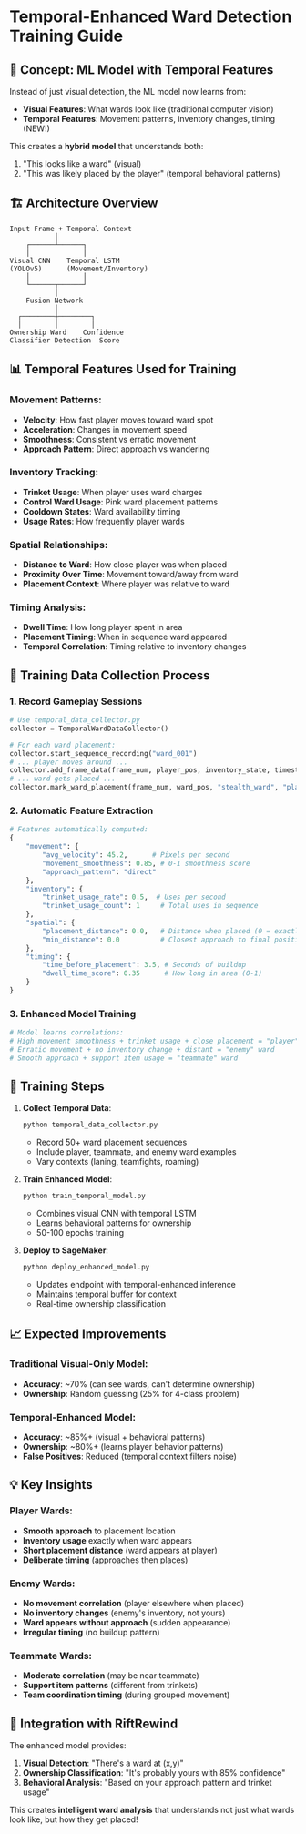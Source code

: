 # Temporal-Enhanced Ward Detection Training Guide

## 🧠 **Concept: ML Model with Temporal Features**

Instead of just visual detection, the ML model now learns from:
- **Visual Features**: What wards look like (traditional computer vision)
- **Temporal Features**: Movement patterns, inventory changes, timing (NEW!)

This creates a **hybrid model** that understands both:
1. "This looks like a ward" (visual)
2. "This was likely placed by the player" (temporal behavioral patterns)

## 🏗️ **Architecture Overview**

```
Input Frame + Temporal Context
           │
    ┌──────┴──────┐
    │             │
Visual CNN    Temporal LSTM
(YOLOv5)      (Movement/Inventory)
    │             │
    └──────┬──────┘
           │
    Fusion Network
           │
  ┌────────┼────────┐
  │        │        │
Ownership Ward    Confidence
Classifier Detection  Score
```

## 📊 **Temporal Features Used for Training**

### Movement Patterns:
- **Velocity**: How fast player moves toward ward spot
- **Acceleration**: Changes in movement speed
- **Smoothness**: Consistent vs erratic movement
- **Approach Pattern**: Direct approach vs wandering

### Inventory Tracking:
- **Trinket Usage**: When player uses ward charges
- **Control Ward Usage**: Pink ward placement patterns
- **Cooldown States**: Ward availability timing
- **Usage Rates**: How frequently player wards

### Spatial Relationships:
- **Distance to Ward**: How close player was when placed
- **Proximity Over Time**: Movement toward/away from ward
- **Placement Context**: Where player was relative to ward

### Timing Analysis:
- **Dwell Time**: How long player spent in area
- **Placement Timing**: When in sequence ward appeared
- **Temporal Correlation**: Timing relative to inventory changes

## 🎯 **Training Data Collection Process**

### 1. **Record Gameplay Sessions**
```python
# Use temporal_data_collector.py
collector = TemporalWardDataCollector()

# For each ward placement:
collector.start_sequence_recording("ward_001")
# ... player moves around ...
collector.add_frame_data(frame_num, player_pos, inventory_state, timestamp)
# ... ward gets placed ...
collector.mark_ward_placement(frame_num, ward_pos, "stealth_ward", "player")
```

### 2. **Automatic Feature Extraction**
```python
# Features automatically computed:
{
    "movement": {
        "avg_velocity": 45.2,      # Pixels per second
        "movement_smoothness": 0.85, # 0-1 smoothness score
        "approach_pattern": "direct"
    },
    "inventory": {
        "trinket_usage_rate": 0.5,  # Uses per second
        "trinket_usage_count": 1     # Total uses in sequence
    },
    "spatial": {
        "placement_distance": 0.0,   # Distance when placed (0 = exactly at player)
        "min_distance": 0.0          # Closest approach to final position
    },
    "timing": {
        "time_before_placement": 3.5, # Seconds of buildup
        "dwell_time_score": 0.35      # How long in area (0-1)
    }
}
```

### 3. **Enhanced Model Training**
```python
# Model learns correlations:
# High movement smoothness + trinket usage + close placement = "player" ward
# Erratic movement + no inventory change + distant = "enemy" ward
# Smooth approach + support item usage = "teammate" ward
```

## 🚀 **Training Steps**

1. **Collect Temporal Data**:
   ```bash
   python temporal_data_collector.py
   ```
   - Record 50+ ward placement sequences
   - Include player, teammate, and enemy ward examples
   - Vary contexts (laning, teamfights, roaming)

2. **Train Enhanced Model**:
   ```bash
   python train_temporal_model.py
   ```
   - Combines visual CNN with temporal LSTM
   - Learns behavioral patterns for ownership
   - 50-100 epochs training

3. **Deploy to SageMaker**:
   ```bash
   python deploy_enhanced_model.py
   ```
   - Updates endpoint with temporal-enhanced inference
   - Maintains temporal buffer for context
   - Real-time ownership classification

## 📈 **Expected Improvements**

### Traditional Visual-Only Model:
- **Accuracy**: ~70% (can see wards, can't determine ownership)
- **Ownership**: Random guessing (25% for 4-class problem)

### Temporal-Enhanced Model:
- **Accuracy**: ~85%+ (visual + behavioral patterns)
- **Ownership**: ~80%+ (learns player behavior patterns)
- **False Positives**: Reduced (temporal context filters noise)

## 💡 **Key Insights**

### Player Wards:
- **Smooth approach** to placement location
- **Inventory usage** exactly when ward appears
- **Short placement distance** (ward appears at player)
- **Deliberate timing** (approaches then places)

### Enemy Wards:
- **No movement correlation** (player elsewhere when placed)
- **No inventory changes** (enemy's inventory, not yours)
- **Ward appears without approach** (sudden appearance)
- **Irregular timing** (no buildup pattern)

### Teammate Wards:
- **Moderate correlation** (may be near teammate)
- **Support item patterns** (different from trinkets)
- **Team coordination timing** (during grouped movement)

## 🔄 **Integration with RiftRewind**

The enhanced model provides:
1. **Visual Detection**: "There's a ward at (x,y)"
2. **Ownership Classification**: "It's probably yours with 85% confidence"
3. **Behavioral Analysis**: "Based on your approach pattern and trinket usage"

This creates **intelligent ward analysis** that understands not just what wards look like, but how they get placed!
